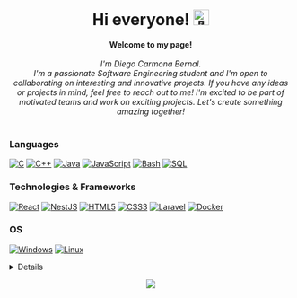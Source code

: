 <h1 align="center">Hi everyone! <img src="https://github.com/carmonabernaldiego/carmonabernaldiego/assets/43613125/109b6957-b112-4c27-be22-31eb35383d44" width="28px" alt="👋"></h1>

<p align="center">
    <b>Welcome to my page!</b><br><br>
    <i>
        I'm Diego Carmona Bernal.<br>
        I'm a passionate Software Engineering student and I'm open to collaborating on interesting and innovative projects. If you have any ideas or projects in mind, feel free to reach out to me! I'm excited to be part of motivated teams and work on exciting projects. Let's create something amazing together!<br>
    </i><br>
</p>

### Languages

[![C](https://img.shields.io/badge/c-black?style=for-the-badge&logo=c)](https://github.com/carmonabernaldiego)
[![C++](https://img.shields.io/badge/c++-black?style=for-the-badge&logo=cplusplus)](https://github.com/carmonabernaldiego)
[![Java](https://img.shields.io/badge/java-black?style=for-the-badge&logo=openjdk)](https://github.com/carmonabernaldiego)
[![JavaScript](https://img.shields.io/badge/javascript-black?style=for-the-badge&logo=javascript)](https://github.com/carmonabernaldiego)
[![Bash](https://img.shields.io/badge/php-black?style=for-the-badge&logo=php&logoColor=white)](https://github.com/carmonabernaldiego)
[![SQL](https://img.shields.io/badge/sql-black?style=for-the-badge&logo=mysql)](https://github.com/carmonabernaldiego)

### Technologies & Frameworks

[![React](https://img.shields.io/badge/react-black?style=for-the-badge&logo=react)](https://github.com/carmonabernaldiego)
[![NestJS](https://img.shields.io/badge/nestjs-black?style=for-the-badge&logo=nestjs)](https://github.com/carmonabernaldiego)
[![HTML5](https://img.shields.io/badge/html5-black?style=for-the-badge&logo=html5)](https://hub.docker.com/u/carmonabernaldiego)
[![CSS3](https://img.shields.io/badge/css3-black?style=for-the-badge&logo=css3)](https://hub.docker.com/u/carmonabernaldiego)
[![Laravel](https://img.shields.io/badge/laravel-black?style=for-the-badge&logo=laravel)](https://hub.docker.com/u/carmonabernaldiego)
[![Docker](https://img.shields.io/badge/docker-black?style=for-the-badge&logo=docker)](https://hub.docker.com/u/carmonabernaldiego)

### OS

[![Windows](https://img.shields.io/badge/Windows-black?style=for-the-badge&logo=Windows)](https://github.com/carmonabernaldiego)
[![Linux](https://img.shields.io/badge/linux-black?style=for-the-badge&logo=Linux)](https://github.com/carmonabernaldiego)

<details>
<p align="center">
  <a href="https://github.com/carmonabernaldiego">
    <img src="http://github-profile-summary-cards.vercel.app/api/cards/profile-details?username=carmonabernaldiego&theme=bear" />
  </a>
    <a href="https://github.com/carmonabernaldiego">
    <img src="http://github-profile-summary-cards.vercel.app/api/cards/repos-per-language?username=carmonabernaldiego&theme=bear" />
  </a>
    <a href="https://github.com/carmonabernaldiego">
    <img src="http://github-profile-summary-cards.vercel.app/api/cards/most-commit-language?username=carmonabernaldiego&theme=bear" />
  </a>
    <a href="https://github.com/carmonabernaldiego">
    <img src="http://github-profile-summary-cards.vercel.app/api/cards/productive-time?username=carmonabernaldiego&theme=bear&utcOffset=8" />
  </a>
  <a href="https://github.com/carmonabernaldiego">
    <img src="http://github-profile-summary-cards.vercel.app/api/cards/stats?username=carmonabernaldiego&theme=bear" />
  </a>
</p>
</details>

<p align="center">
  <a href="https://github.com/carmonabernaldiego">
    <img src="https://komarev.com/ghpvc/?username=carmonabernaldiego&color=1f6feb" />
  </a>
</p>

<!--
**carmonabernaldiego/carmonabernaldiego** is a ✨ _special_ ✨ repository because its `README.md` (this file) appears on your GitHub profile.

Here are some ideas to get you started:

- 🔭 I’m currently working on ...
- 🌱 I’m currently learning ...
- 👯 I’m looking to collaborate on ...
- 🤔 I’m looking for help with ...
- 💬 Ask me about ...
- 📫 How to reach me: ...
- 😄 Pronouns: ...
- ⚡ Fun fact: ...
-->
